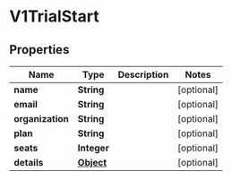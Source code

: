 

# V1TrialStart

## Properties

Name | Type | Description | Notes
------------ | ------------- | ------------- | -------------
**name** | **String** |  |  [optional]
**email** | **String** |  |  [optional]
**organization** | **String** |  |  [optional]
**plan** | **String** |  |  [optional]
**seats** | **Integer** |  |  [optional]
**details** | [**Object**](.md) |  |  [optional]



